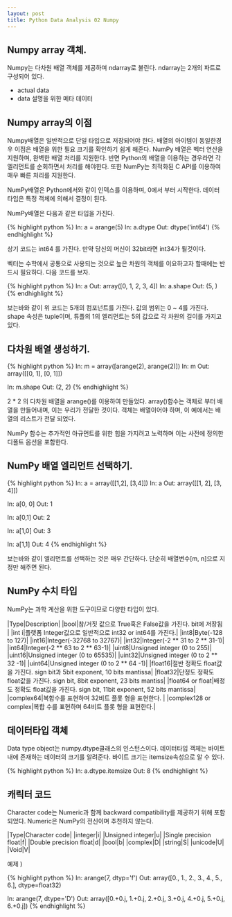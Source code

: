 ```yaml
---
layout: post
title: Python Data Analysis 02 Numpy
---
```


## Numpy array 객체.
Numpy는 다차원 배열 객체를  제공하며 ndarray로 불린다. ndarray는 2개의 파트로 구성되어 있다. 

- actual data
- data 설명을 위한 메타 데이터

## Numpy array의 이점
Numpy배열은 일반적으로 단일 타입으로 저장되어야 한다. 
배열의 아이템이 동일한경우 이점은 배열을 위한 필요 크기를 확인하기 쉽게 해준다. 
NumPy 배열은 벡터 연산을 지원하며, 완벽한 배열 처리를 지원한다. 
반면 Python의 배열을 이용하는 경우라면 각 엘리먼트를 순회하면서 처리를 해야한다. 
또한 NumPy는 최적화된 C API를 이용하여 매우 빠른 처리를 지원한다. 

NumPy배열은 Python에서와 같이 인덱스를 이용하며, 0에서 부터 시작한다. 
데이터 타입은 특정 객체에 의해서 결정이 된다. 

NumPy배열은 다음과 같은 타입을 가진다. 

{% highlight python %}
In: a = arange(5)
In: a.dtype
Out: dtype('int64')
{% endhighlight %}

상기 코드는 int64 를 가진다. 만약 당신의 머신이 32bit라면 int34가 될것이다. 

벡터는 수학에서 공통으로 사용되는 것으로 높은 차원의 객체를 이요하고자 할때에는 반드시 필요하다. 
다음 코드를 보자. 


{% highlight python %}
In: a
Out: array([0, 1, 2, 3, 4])
In: a.shape
Out: (5, )
{% endhighlight %}

보는바와 같이 위 코드는 5개의 컴포넌트를 가진다. 값의 범위는 0 ~ 4를 가진다. 
shape 속성은 tuple이며, 튜플의 1의 엘리먼트는 5의 값으로 각 차원의 길이를 가지고 있다. 

## 다차원 배열 생성하기. 

{% highlight python %}
In: m = array([arange(2), arange(2)])
In: m
Out:
array([[0, 1],
	   [0, 1]])

In: m.shape
Out: (2, 2)
{% endhighlight %}

2 * 2 의 다차원 배열을 arange()를 이용하여 만들었다. 
array()함수는 객체로 부터 배열을 만들어내며, 이는 우리가 전달한 것이다. 
객체는 배열이어야 하며, 이 예에서는 배열의 리스트가 전달 되었다. 

NumPy 함수는 추가적인 아규먼트를 위한 힙을 가지려고 노력하며 이는 사전에 정의한 디폴트 옵션을 포함한다. 

## NumPy 배열 엘리먼트 선택하기. 

{% highlight python %}
In: a = array([[1,2], [3,4]])
In: a
Out:
array([[1, 2],
	   [3, 4]])

In: a[0, 0]
Out: 1

In: a[0,1]
Out: 2

In: a[1,0]
Out: 3

In: a[1,1]
Out: 4
{% endhighlight %}

보는바와 같이 엘리먼트를 선택하는 것은 매우 간단하다. 단순히 배열변수[m, n]으로 지정만 해주면 된다. 

## NumPy 수치 타입
NumPy는 과학 계산을 위한 도구이므로 다양한 타입이 있다. 

|Type|Description|
|bool|참/거짓 값으로 True혹은 False값을 가진다. bit에 저장됨 |
|int i|플랫폼 Integer값으로 일반적으로 int32 or int64를 가진다.|
|int8|Byte(-128 to 127)|
|int16|Integer(-32768 to 32767)|
|int32|Integer(-2 ** 31 to 2 ** 31-1)|
|int64|Integer(-2 ** 63 to 2 ** 63-1)|
|uint8|Unsigned integer (0 to 255)|
|uint16|Unsigned integer (0 to 65535)|
|uint32|Unsigned integer (0 to 2 ** 32 -1)|
|uint64|Unsigned integer (0 to 2 ** 64 -1)|
|float16|절반 정확도 float값을 가진다. sign bit과 5bit exponent, 10 bits mantissa|
|float32|단정도 정확도 float값을 가진다. sign bit, 8bit exponent, 23 bits mantiss|
|float64 or float|배정도 정확도 float값을 가진다. sign bit, 11bit exponent, 52 bits mantissa|
|complex64|복합수를 표현하며 32비트 플롯 형을 표현한다. |
|complex128 or complex|복합 수를 표현하며 64비트 플롯 형을 표현한다.|

## 데이터타입 객체
Data type object는 numpy.dtype클래스의 인스턴스이다. 데이터타입 객체는 바이트 내에 존재하는 데이터의 크기를 알려준다. 
바이트 크기는 itemsize속성으로 알 수 있다. 

{% highlight python %}
In: a.dtype.itemsize
Out: 8
{% endhighlight %}

## 캐릭터 코드 
Character code는 Numeric과 함께 backward compatibility를 제공하기 위해 포함되었다. 
Numeric은 NumPy의 전신이며 추천하지 않는다.

|Type|Character code|
|integer|i|
|Unsigned integer|u|
|Single precision  float|f|
|Double precision float|d|
|bool|b|
|complex|D|
|string|S|
|unicode|U|
|Void|V|

예제 )

{% highlight python %}
In: arange(7, dtyp='f')
Out: array([0., 1., 2., 3., 4., 5., 6.], dtype=float32)

In: arange(7, dtype='D')
Out: array([0.+0.j, 1.+0.j, 2.+0.j, 3.+0.j, 4.+0.j, 5.+0.j, 6.+0.j])
{% endhighlight %}

